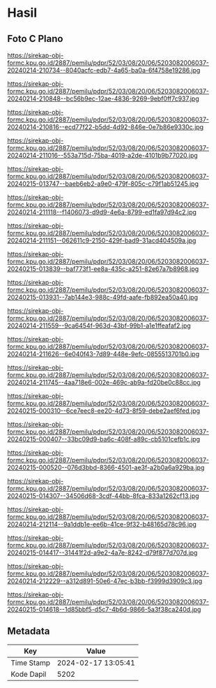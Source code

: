 # Hasil

## Foto C Plano

https://sirekap-obj-formc.kpu.go.id/2887/pemilu/pdpr/52/03/08/20/06/5203082006037-20240214-210734--8040acfc-edb7-4a65-ba0a-6f4758e19286.jpg

https://sirekap-obj-formc.kpu.go.id/2887/pemilu/pdpr/52/03/08/20/06/5203082006037-20240214-210848--bc56b9ec-12ae-4836-9269-9ebf0ff7c937.jpg

https://sirekap-obj-formc.kpu.go.id/2887/pemilu/pdpr/52/03/08/20/06/5203082006037-20240214-210816--ecd77f22-b5dd-4d92-846e-0e7b86e9330c.jpg

https://sirekap-obj-formc.kpu.go.id/2887/pemilu/pdpr/52/03/08/20/06/5203082006037-20240214-211016--553a715d-75ba-4019-a2de-4101b9b77020.jpg

https://sirekap-obj-formc.kpu.go.id/2887/pemilu/pdpr/52/03/08/20/06/5203082006037-20240215-013747--baeb6eb2-a9e0-479f-805c-c79f1ab51245.jpg

https://sirekap-obj-formc.kpu.go.id/2887/pemilu/pdpr/52/03/08/20/06/5203082006037-20240214-211118--f1406073-d9d9-4e6a-8799-ed1fa97d94c2.jpg

https://sirekap-obj-formc.kpu.go.id/2887/pemilu/pdpr/52/03/08/20/06/5203082006037-20240214-211151--062611c9-2150-429f-bad9-31acd404509a.jpg

https://sirekap-obj-formc.kpu.go.id/2887/pemilu/pdpr/52/03/08/20/06/5203082006037-20240215-013839--baf773f1-ee8a-435c-a251-82e67a7b8968.jpg

https://sirekap-obj-formc.kpu.go.id/2887/pemilu/pdpr/52/03/08/20/06/5203082006037-20240215-013931--7ab144e3-988c-49fd-aafe-fb892ea50a40.jpg

https://sirekap-obj-formc.kpu.go.id/2887/pemilu/pdpr/52/03/08/20/06/5203082006037-20240214-211559--9ca6454f-963d-43bf-99b1-a1e1ffeafaf2.jpg

https://sirekap-obj-formc.kpu.go.id/2887/pemilu/pdpr/52/03/08/20/06/5203082006037-20240214-211626--6e040f43-7d89-448e-9efc-0855513701b0.jpg

https://sirekap-obj-formc.kpu.go.id/2887/pemilu/pdpr/52/03/08/20/06/5203082006037-20240214-211745--4aa718e6-002e-469c-ab9a-fd20be0c88cc.jpg

https://sirekap-obj-formc.kpu.go.id/2887/pemilu/pdpr/52/03/08/20/06/5203082006037-20240215-000310--6ce7eec8-ee20-4d73-8f59-debe2aef6fed.jpg

https://sirekap-obj-formc.kpu.go.id/2887/pemilu/pdpr/52/03/08/20/06/5203082006037-20240215-000407--33bc09d9-ba6c-408f-a89c-cb5101cefb1c.jpg

https://sirekap-obj-formc.kpu.go.id/2887/pemilu/pdpr/52/03/08/20/06/5203082006037-20240215-000520--076d3bbd-8366-4501-ae3f-a2b0a6a929ba.jpg

https://sirekap-obj-formc.kpu.go.id/2887/pemilu/pdpr/52/03/08/20/06/5203082006037-20240215-014307--34506d68-3cdf-44bb-8fca-833a1262cf13.jpg

https://sirekap-obj-formc.kpu.go.id/2887/pemilu/pdpr/52/03/08/20/06/5203082006037-20240214-212114--9a1ddb1e-ee6b-41ce-9f32-b48165d78c96.jpg

https://sirekap-obj-formc.kpu.go.id/2887/pemilu/pdpr/52/03/08/20/06/5203082006037-20240215-014417--31441f2d-a9e2-4a7e-8242-d79f877d707d.jpg

https://sirekap-obj-formc.kpu.go.id/2887/pemilu/pdpr/52/03/08/20/06/5203082006037-20240214-212229--a312d891-50e6-47ec-b3bb-f3999d3909c3.jpg

https://sirekap-obj-formc.kpu.go.id/2887/pemilu/pdpr/52/03/08/20/06/5203082006037-20240215-014618--1d85bbf5-d5c7-4b6d-9866-5a3f38ca240d.jpg


## Metadata

| Key        | Value               |
| ---------- | ------------------- |
| Time Stamp | 2024-02-17 13:05:41 |
| Kode Dapil | 5202                |



